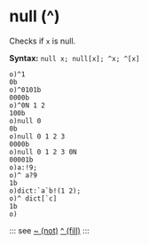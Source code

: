 # null (^)

Checks if `x` is null.

**Syntax:** ```null x; null[x]; ^x; ^[x]```

```o
o)^1
0b
o)^0101b
0000b
o)^0N 1 2
100b
o)null 0
0b
o)null 0 1 2 3
0000b
o)null 0 1 2 3 0N
00001b
o)a:!9;
o)^ a?9
1b
o)dict:`a`b!(1 2);
o)^ dict[`c]
1b
o)
```


::: see
[~ (not)](/verbs/logical/not.md)
[^ (fill)](/verbs/list/fill.md)
:::
